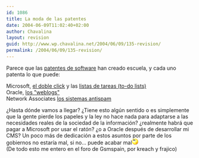 ```yaml
---
id: 1086
title: La moda de las patentes
date: 2004-06-09T11:02:40+02:00
author: Chavalina
layout: revision
guid: http://www.wp.chavalina.net/2004/06/09/135-revision/
permalink: /2004/06/09/135-revision/
---
```

Parece que las <a href="http://www.chavalina.net/comentar.php?idpost=119" target="_blank">patentes de software</a> han creado escuela, y cada uno patenta lo que puede:

Microsoft, <a href="http://navegante2.elmundo.es/navegante/2004/06/03/weblog/1086295463.html" target="_blank">el doble click</a> y las <a href="http://www.hispamp3.com/noticias/noticia.php?noticia=20040609101710" target="_blank">listas de tareas (to-do lists)</a>  
Oracle, <a href="http://www.elmundo.es/navegante/2004/06/07/esociedad/1086607308.html" target="_blank">los "weblogs"<br /></a>Network Associates <a href="http://www.elmundo.es/navegante/2004/06/03/esociedad/1086259067.html" target="_blank">los sistemas antispam</a>

&iquest;Hasta dónde vamos a llegar? &iquest;Tiene esto alg&uacute;n sentido o es simplemente que la gente pierde los papeles y la ley no hace nada para adaptarse a las necesidades reales de la sociedad de la información? &iquest;realmente habrá que pagar a Microsoft por usar el ratón? &iquest;o a Oracle después de desarrollar mi CMS? Un poco más de dedicación a estos asuntos por parte de los gobiernos no estaría mal, si no… puede acabar mal<img src="/imagenes/emoticonos/pensativo.gif" alt="pensativo" width="16" height="16" />  
(De todo esto me entero en el foro de Gsmspain, por <span class="alguien">kreach</span> y <span class="alguien">frajico</span>)